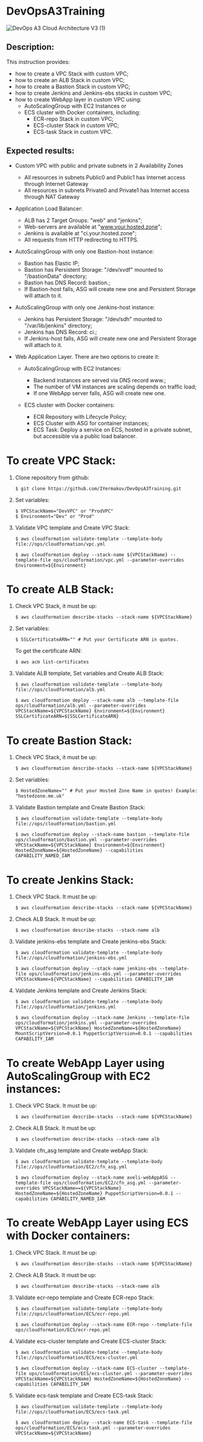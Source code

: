 # DevOpsA3Training

![DevOps A3 Cloud Architecture V3 (1)](https://user-images.githubusercontent.com/23032052/68381416-59976580-015a-11ea-8b66-5352442be2c7.png)


## Description:
This instruction provides:
  - how to create a VPC Stack with custom VPC;
  - how to create an ALB Stack in custom VPC;
  - how to create a Bastion Stack in custom VPC;
  - how to create Jenkins and Jenkins-ebs stacks in custom VPC;
  - how to create WebApp layer in custom VPC using:
    * AutoScalingGroup with EC2 Instances
      or
    * ECS cluster with Docker containers, including:
      * ECR-repo Stack in custom VPC;
      * ECS-cluster Stack in custom VPC;
      * ECS-task Stack in custom VPC.


## Expected results:
- Custom VPC with public and private subnets in 2 Availability Zones
  * All resources in subnets Public0 and Public1 has Internet access through Internet Gateway
  * All resources in subnets Private0 and Private1 has Internet access through NAT Gateway

- Application Load Balancer:
  * ALB has 2 Target Groups: "web" and "jenkins";
  * Web-servers are available at "www.your.hosted.zone";
  * Jenkins is available at "ci.your.hosted.zone";
  * All requests from HTTP redirecting to HTTPS.

- AutoScalingGroup with only one Bastion-host instance:
  * Bastion has Elastic IP;
  * Bastion has Persistent Storage: "/dev/xvdf" mounted to "/bastionData" directory;
  * Bastion has DNS Record: bastion.<HostedZoneName>;
  * If Bastion-host falls, ASG will create new one and Persistent Storage will attach to it.

- AutoScalingGroup with only one Jenkins-host instance:
  * Jenkins has Persistent Storage: "/dev/sdh" mounted to "/var/lib/jenkins" directory;
  * Jenkins has DNS Record: ci.<HostedZoneName>;
  * If Jenkins-host falls, ASG will create new one and Persistent Storage will attach to it.

- Web Application Layer. There are two options to create it:
  * AutoScalingGroup with EC2 Instances:
      * Backend instances are served via DNS record www.<HostedZoneName>;
      * The number of VM instances are scaling depends on traffic load;
      * If one WebApp server falls, ASG will create new one.

  * ECS cluster with Docker containers:
      * ECR Repository with Lifecycle Policy;
      * ECS Cluster with ASG for container instances;
      * ECS Task: Deploy a service on ECS, hosted in a private subnet, but accessible via a public load balancer.


# To create VPC Stack:
1. Clone repository from github:

       $ git clone https://github.com/IYermakov/DevOpsA3Training.git

2. Set variables:

       $ VPCStackName="DevVPC" or "ProdVPC"
       $ Environment="Dev" or "Prod"

3. Validate VPC template and Create VPC Stack:

       $ aws cloudformation validate-template --template-body file://ops/cloudformation/vpc.yml

       $ aws cloudformation deploy --stack-name ${VPCStackName} --template-file ops/cloudformation/vpc.yml --parameter-overrides Environment=${Environment}


# To create ALB Stack:
1. Check VPC Stack, it must be up:

       $ aws cloudformation describe-stacks --stack-name ${VPCStackName}

2. Set variables:

       $ SSLCertificateARN="" # Put your Certificate ARN in quotes.
   To get the certificate ARN:

       $ aws acm list-certificates

3. Validate ALB template, Set variables and Create ALB Stack:

       $ aws cloudformation validate-template --template-body file://ops/cloudformation/alb.yml

       $ aws cloudformation deploy --stack-name alb --template-file ops/cloudformation/alb.yml --parameter-overrides VPCStackName=${VPCStackName} Environment=${Environment} SSLCertificateARN=${SSLCertificateARN}


# To create Bastion Stack:
1. Check VPC Stack, it must be up:

       $ aws cloudformation describe-stacks --stack-name ${VPCStackName}

2. Set variables:

       $ HostedZoneName="" # Put your Hosted Zone Name in quotes! Example: "hostedzone.me.uk"

3. Validate Bastion template and Create Bastion Stack:

       $ aws cloudformation validate-template --template-body file://ops/cloudformation/bastion.yml

       $ aws cloudformation deploy --stack-name bastion --template-file ops/cloudformation/bastion.yml --parameter-overrides VPCStackName=${VPCStackName} Environment=${Environment} HostedZoneName=${HostedZoneName} --capabilities CAPABILITY_NAMED_IAM


# To create Jenkins Stack:
1. Check VPC Stack. It must be up:

       $ aws cloudformation describe-stacks --stack-name ${VPCStackName}

2. Check ALB Stack. It must be up:

       $ aws cloudformation describe-stacks --stack-name alb

3. Validate jenkins-ebs template and Create jenkins-ebs Stack:

       $ aws cloudformation validate-template --template-body file://ops/cloudformation/jenkins-ebs.yml

       $ aws cloudformation deploy --stack-name jenkins-ebs --template-file ops/cloudformation/jenkins-ebs.yml --parameter-overrides VPCStackName=${VPCStackName} --capabilities CAPABILITY_IAM

4. Validate Jenkins template and Create Jenkins Stack:

       $ aws cloudformation validate-template --template-body file://ops/cloudformation/jenkins.yml

       $ aws cloudformation deploy --stack-name Jenkins --template-file ops/cloudformation/jenkins.yml --parameter-overrides VPCStackName=${VPCStackName} HostedZoneName=${HostedZoneName} MountScriptVersion=0.0.1 PuppetScriptVersion=0.0.1 --capabilities CAPABILITY_IAM


# To create WebApp Layer using AutoScalingGroup with EC2 instances:
1. Check VPC Stack. It must be up:

       $ aws cloudformation describe-stacks --stack-name ${VPCStackName}

2. Check ALB Stack. It must be up:

       $ aws cloudformation describe-stacks --stack-name alb

3. Validate cfn_asg template and Create webApp Stack:

       $ aws cloudformation validate-template --template-body file://ops/cloudformation/EC2/cfn_asg.yml

       $ aws cloudformation deploy --stack-name aveli-webAppASG --template-file ops/cloudformation/EC2/cfn_asg.yml --parameter-overrides VPCStackName==${VPCStackName} HostedZoneName=${HostedZoneName} PuppetScriptVersion=0.0.1 --capabilities CAPABILITY_NAMED_IAM


# To create WebApp Layer using ECS with Docker containers:
1. Check VPC Stack. It must be up:

       $ aws cloudformation describe-stacks --stack-name ${VPCStackName}

2. Check ALB Stack. It must be up:

       $ aws cloudformation describe-stacks --stack-name alb

3. Validate ecr-repo template and Create ECR-repo Stack:

       $ aws cloudformation validate-template --template-body file://ops/cloudformation/ECS/ecr-repo.yml

       $ aws cloudformation deploy --stack-name ECR-repo --template-file ops/cloudformation/ECS/ecr-repo.yml

4. Validate ecs-cluster template and Create ECS-cluster Stack:

       $ aws cloudformation validate-template --template-body file://ops/cloudformation/ECS/ecs-cluster.yml

       $ aws cloudformation deploy --stack-name ECS-cluster --template-file ops/cloudformation/ECS/ecs-cluster.yml --parameter-overrides VPCStackName=${VPCStackName} HostedZoneName=${HostedZoneName} --capabilities CAPABILITY_IAM

5. Validate ecs-task template and Create ECS-task Stack:

       $ aws cloudformation validate-template --template-body file://ops/cloudformation/ECS/ecs-task.yml

       $ aws cloudformation deploy --stack-name ECS-task --template-file ops/cloudformation/ECS/ecs-task.yml --parameter-overrides VPCStackName=${VPCStackName}
